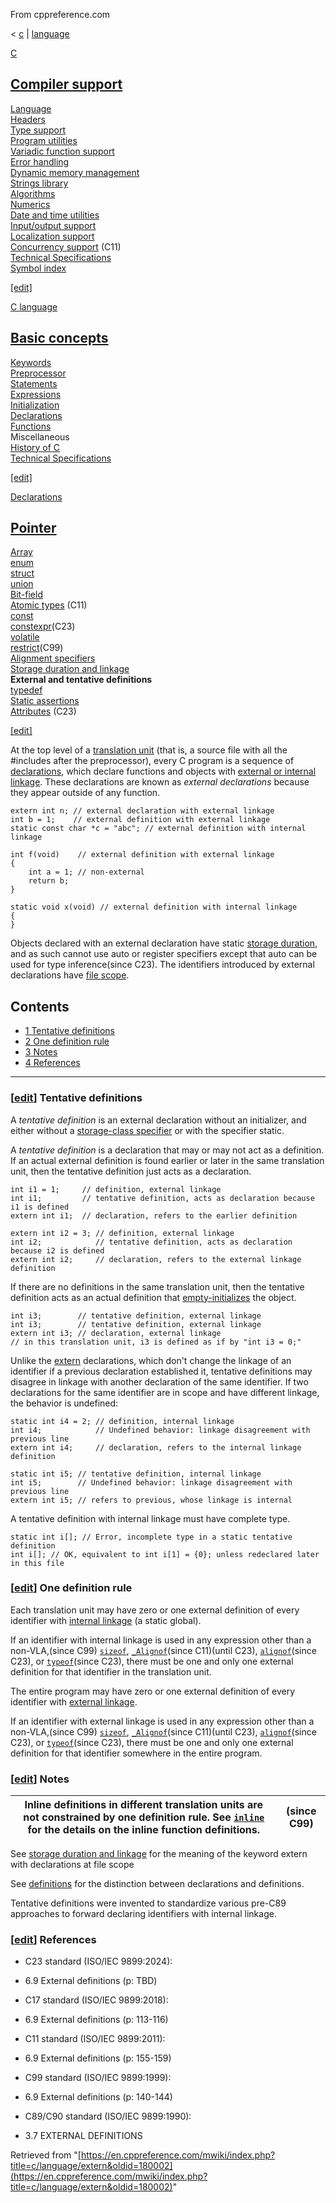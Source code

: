 From cppreference.com

< [c](../../c.html "c")‎ | [language](../language.html "c/language")

[ C](../../c.html "c")

[Compiler support](../compiler_support.html "c/compiler support")  
---  
[Language](../language.html "c/language")  
[Headers](../header.html "c/header")  
[Type support](../types.html "c/types")  
[Program utilities](../program.html "c/program")  
[Variadic function support](../variadic.html "c/variadic")  
[Error handling](../error.html "c/error")  
[Dynamic memory management](../memory.html "c/memory")  
[Strings library](../string.html "c/string")  
[Algorithms](../algorithm.html "c/algorithm")  
[Numerics](../numeric.html "c/numeric")  
[Date and time utilities](../chrono.html "c/chrono")  
[Input/output support](../io.html "c/io")  
[Localization support](../locale.html "c/locale")  
[Concurrency support](../thread.html "c/thread") (C11)  
[Technical Specifications](../experimental.html "c/experimental")  
[Symbol index](../index.html "c/symbol index")  
  
[[edit]](https://en.cppreference.com/mwiki/index.php?title=Template:c/navbar_content&action=edit)

[ C language](../language.html "c/language")

[Basic concepts](basic_concepts.html "c/language/basic concepts")  
---  
[ Keywords](../keyword.html "c/keyword")  
[ Preprocessor](../preprocessor.html "c/preprocessor")  
[ Statements](statements.html "c/language/statements")  
[ Expressions](operators.html "c/language/expressions")  
[ Initialization](initialization.html "c/language/initialization")  
[ Declarations](declarations.html "c/language/declarations")  
[ Functions](functions.html "c/language/functions")  
Miscellaneous  
[ History of C](history.html "c/language/history")  
[Technical Specifications](../experimental.html "c/experimental")  
  
[[edit]](https://en.cppreference.com/mwiki/index.php?title=Template:c/language/navbar_content&action=edit)

[ Declarations](declarations.html "c/language/declarations")

[Pointer](pointer.html "c/language/pointer")  
---  
[Array](array.html "c/language/array")  
[enum](enum.html "c/language/enum")  
[struct](struct.html "c/language/struct")  
[union](union.html "c/language/union")  
[Bit-field](bit_field.html "c/language/bit field")  
[Atomic types](atomic.html "c/language/atomic") (C11)  
[const](const.html "c/language/const")  
[constexpr](constexpr.html "c/language/constexpr")(C23)  
[volatile](volatile.html "c/language/volatile")  
[restrict](restrict.html "c/language/restrict")(C99)  
[Alignment specifiers](alignas.html "c/language/ Alignas")  
[Storage duration and linkage](storage_class_specifiers.html "c/language/storage duration")  
**External and tentative definitions**  
[typedef](typedef.html "c/language/typedef")  
[Static assertions](static_assert.html "c/language/ Static assert")  
[Attributes](attributes.html "c/language/attributes") (C23)  
  
[[edit]](https://en.cppreference.com/mwiki/index.php?title=Template:c/language/declarations/navbar_content&action=edit)

At the top level of a [translation unit](translation_phases.html "c/language/translation phases") (that is, a source file with all the #includes after the preprocessor), every C program is a sequence of [declarations](declarations.html "c/language/declarations"), which declare functions and objects with [external or internal linkage](storage_class_specifiers.html "c/language/storage duration"). These declarations are known as _external declarations_ because they appear outside of any function. 
    
    
    extern int n; // external declaration with external linkage
    int b = 1;    // external definition with external linkage
    static const char *c = "abc"; // external definition with internal linkage
     
    int f(void)    // external definition with external linkage
    {
        int a = 1; // non-external
        return b;
    }
     
    static void x(void) // external definition with internal linkage
    {
    }

Objects declared with an external declaration have static [storage duration](storage_class_specifiers.html "c/language/storage duration"), and as such cannot use auto or register specifiers except that auto can be used for type inference(since C23). The identifiers introduced by external declarations have [file scope](scope.html "c/language/scope"). 

## Contents

  * [1 Tentative definitions](extern.html#Tentative_definitions)
  * [2 One definition rule](extern.html#One_definition_rule)
  * [3 Notes](extern.html#Notes)
  * [4 References](extern.html#References)

  
---  
  
### [[edit](https://en.cppreference.com/mwiki/index.php?title=c/language/extern&action=edit&section=1 "Edit section: Tentative definitions")] Tentative definitions

A _tentative definition_ is an external declaration without an initializer, and either without a [storage-class specifier](storage_class_specifiers.html "c/language/storage duration") or with the specifier static. 

A _tentative definition_ is a declaration that may or may not act as a definition. If an actual external definition is found earlier or later in the same translation unit, then the tentative definition just acts as a declaration. 
    
    
    int i1 = 1;     // definition, external linkage
    int i1;         // tentative definition, acts as declaration because i1 is defined
    extern int i1;  // declaration, refers to the earlier definition
     
    extern int i2 = 3; // definition, external linkage
    int i2;            // tentative definition, acts as declaration because i2 is defined
    extern int i2;     // declaration, refers to the external linkage definition

If there are no definitions in the same translation unit, then the tentative definition acts as an actual definition that [empty-initializes](initialization.html#Empty_initialization "c/language/initialization") the object. 
    
    
    int i3;        // tentative definition, external linkage
    int i3;        // tentative definition, external linkage
    extern int i3; // declaration, external linkage
    // in this translation unit, i3 is defined as if by "int i3 = 0;"

Unlike the [extern](storage_class_specifiers.html "c/language/storage duration") declarations, which don't change the linkage of an identifier if a previous declaration established it, tentative definitions may disagree in linkage with another declaration of the same identifier. If two declarations for the same identifier are in scope and have different linkage, the behavior is undefined: 
    
    
    static int i4 = 2; // definition, internal linkage
    int i4;            // Undefined behavior: linkage disagreement with previous line
    extern int i4;     // declaration, refers to the internal linkage definition
     
    static int i5; // tentative definition, internal linkage
    int i5;        // Undefined behavior: linkage disagreement with previous line
    extern int i5; // refers to previous, whose linkage is internal

A tentative definition with internal linkage must have complete type. 
    
    
    static int i[]; // Error, incomplete type in a static tentative definition
    int i[]; // OK, equivalent to int i[1] = {0}; unless redeclared later in this file

### [[edit](https://en.cppreference.com/mwiki/index.php?title=c/language/extern&action=edit&section=2 "Edit section: One definition rule")] One definition rule

Each translation unit may have zero or one external definition of every identifier with [internal linkage](storage_class_specifiers.html "c/language/storage duration") (a static global). 

If an identifier with internal linkage is used in any expression other than a non-VLA,(since C99) [`sizeof`](sizeof.html "c/language/sizeof"), [`_Alignof`](alignof.html "c/language/ Alignof")(since C11)(until C23), [`alignof`](alignof.html "c/language/alignof")(since C23), or [`typeof`](typeof_unqual.html "c/language/typeof")(since C23), there must be one and only one external definition for that identifier in the translation unit. 

The entire program may have zero or one external definition of every identifier with [external linkage](storage_class_specifiers.html "c/language/storage duration"). 

If an identifier with external linkage is used in any expression other than a non-VLA,(since C99) [`sizeof`](sizeof.html "c/language/sizeof"), [`_Alignof`](alignof.html "c/language/ Alignof")(since C11)(until C23), [`alignof`](alignof.html "c/language/alignof")(since C23), or [`typeof`](typeof_unqual.html "c/language/typeof")(since C23), there must be one and only one external definition for that identifier somewhere in the entire program. 

### [[edit](https://en.cppreference.com/mwiki/index.php?title=c/language/extern&action=edit&section=3 "Edit section: Notes")] Notes

Inline definitions in different translation units are not constrained by one definition rule. See [`inline`](inline.html "c/language/inline") for the details on the inline function definitions.  | (since C99)  
---|---  
  
See [storage duration and linkage](storage_class_specifiers.html "c/language/storage duration") for the meaning of the keyword extern with declarations at file scope 

See [definitions](declarations.html#Definitions "c/language/declarations") for the distinction between declarations and definitions. 

Tentative definitions were invented to standardize various pre-C89 approaches to forward declaring identifiers with internal linkage. 

### [[edit](https://en.cppreference.com/mwiki/index.php?title=c/language/extern&action=edit&section=4 "Edit section: References")] References

  * C23 standard (ISO/IEC 9899:2024): 



    

  * 6.9 External definitions (p: TBD) 



  * C17 standard (ISO/IEC 9899:2018): 



    

  * 6.9 External definitions (p: 113-116) 



  * C11 standard (ISO/IEC 9899:2011): 



    

  * 6.9 External definitions (p: 155-159) 



  * C99 standard (ISO/IEC 9899:1999): 



    

  * 6.9 External definitions (p: 140-144) 



  * C89/C90 standard (ISO/IEC 9899:1990): 



    

  * 3.7 EXTERNAL DEFINITIONS 



Retrieved from "[https://en.cppreference.com/mwiki/index.php?title=c/language/extern&oldid=180002](https://en.cppreference.com/mwiki/index.php?title=c/language/extern&oldid=180002)" 
